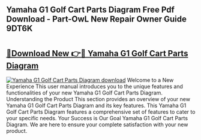 ## Yamaha G1 Golf Cart Parts Diagram Free Pdf Download - Part-OwL New Repair Owner Guide 9DT6K

# <h2><a href="http://dflmids.blite.top/?on=Yamaha+G1+Golf+Cart+Parts+Diagram">🔗Download New 👉🔴 Yamaha G1 Golf Cart Parts Diagram</a></h2>

[![Yamaha G1 Golf Cart Parts Diagram download](https://i.imgur.com/lujVjoI.png)](http://dflmids.blite.top/?on=Yamaha+G1+Golf+Cart+Parts+Diagram)
Welcome to a New Experience This user manual introduces you to the unique features and functionalities of your new Yamaha G1 Golf Cart Parts Diagram. Understanding the Product This section provides an overview of your new Yamaha G1 Golf Cart Parts Diagram and its key features. This Yamaha G1 Golf Cart Parts Diagram features a comprehensive set of features to cater to your specific needs. Your Success is Our Goal Yamaha G1 Golf Cart Parts Diagram. We are here to ensure your complete satisfaction with your new product.

